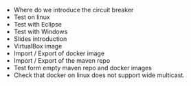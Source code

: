 

* Where do we introduce the circuit breaker
* Test on linux
* Test with Eclipse
* Test with Windows
* Slides introduction
* VirtualBox image
* Import / Export of docker image
* Import / Export of the maven repo
* Test form empty maven repo and docker images
* Check that docker on linux does not support wide multicast.